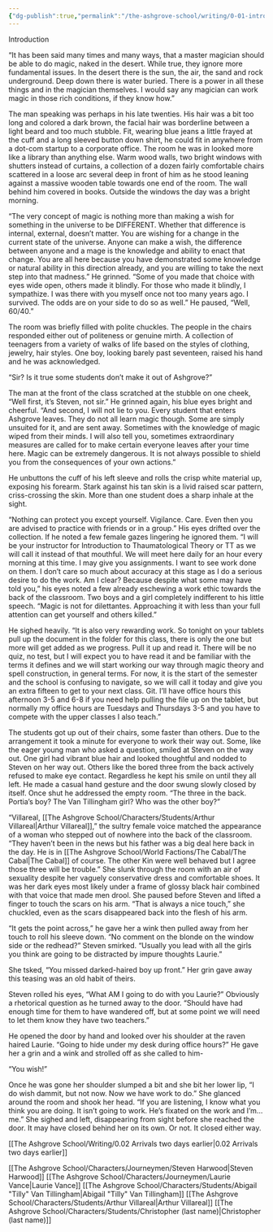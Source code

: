 ```yaml
---
{"dg-publish":true,"permalink":"/the-ashgrove-school/writing/0-01-introduction/"}
---
```


Introduction

“It has been said many times and many ways, that a master magician should be able to do magic, naked in the desert. While true, they ignore more fundamental issues. In the desert there is the sun, the air, the sand and rock underground. Deep down there is water buried. There is a power in all these things and in the magician themselves. I would say any magician can work magic in those rich conditions, if they know how.”

The man speaking was perhaps in his late twenties. His hair was a bit too long and colored a dark brown, the facial hair was borderline between a light beard and too much stubble. Fit, wearing blue jeans a little frayed at the cuff and a long sleeved button down shirt, he could fit in anywhere from a dot-com startup to a corporate office. The room he was in looked more like a library than anything else. Warm wood walls, two bright windows with shutters instead of curtains, a collection of a dozen fairly comfortable chairs scattered in a loose arc several deep in front of him as he stood leaning against a massive wooden table towards one end of the room. The wall behind him covered in books. Outside the windows the day was a bright morning. 

“The very concept of magic is nothing more than making a wish for something in the universe to be DIFFERENT. Whether that difference is internal, external, doesn’t matter. You are wishing for a change in the current state of the universe. Anyone can make a wish, the difference between anyone and a mage is the knowledge and ability to enact that change. You are all here because you have demonstrated some knowledge or natural ability in this direction already, and you are willing to take the next step into that madness.” He grinned. “Some of you made that choice with eyes wide open, others made it blindly. For those who made it blindly, I sympathize. I was there with you myself once not too many years ago. I survived. The odds are on your side to do so as well.” He paused, “Well, 60/40.”

The room was briefly filled with polite chuckles. The people in the chairs responded either out of politeness or genuine mirth. A collection of teenagers from a variety of walks of life based on the styles of clothing, jewelry, hair styles. One boy, looking barely past seventeen, raised his hand and he was acknowledged.

“Sir? Is it true some students don’t make it out of Ashgrove?”

The man at the front of the class scratched at the stubble on one cheek, “Well first, it’s Steven, not sir.” He grinned again, his blue eyes bright and cheerful. “And second, I will not lie to you. Every student that enters Ashgrove leaves. They do not all learn magic though. Some are simply unsuited for it, and are sent away. Sometimes with the knowledge of magic wiped from their minds. I will also tell you, sometimes extraordinary measures are called for to make certain everyone leaves after your time here. Magic can be extremely dangerous. It is not always possible to shield you from the consequences of your own actions.”

He unbuttons the cuff of his left sleeve and rolls the crisp white material up, exposing his forearm. Stark against his tan skin is a livid raised scar pattern, criss-crossing the skin. More than one student does a sharp inhale at the sight.

“Nothing can protect you except yourself. Vigilance. Care. Even then you are advised to practice with friends or in a group.” His eyes drifted over the collection. If he noted a few female gazes lingering he ignored them. “I will be your instructor for Introduction to Thaumatological Theory or TT as we will call it instead of that mouthful. We will meet here daily for an hour every morning at this time. I may give you assignments. I want to see work done on them. I don’t care so much about accuracy at this stage as I do a serious desire to do the work. Am I clear? Because despite what some may have told you,” his eyes noted a few already eschewing a work ethic towards the back of the classroom. Two boys and a girl completely indifferent to his little speech. “Magic is not for dilettantes. Approaching it with less than your full attention can get yourself and others killed.” 

He sighed heavily. “It is also very rewarding work. So tonight on your tablets pull up the document in the folder for this class, there is only the one but more will get added as we progress. Pull it up and read it. There will be no quiz, no test, but I will expect you to have read it and be familiar with the terms it defines and we will start working our way through magic theory and spell construction, in general terms. For now, it is the start of the semester and the school is confusing to navigate, so we will call it today and give you an extra fifteen to get to your next class. Git. I’ll have office hours this afternoon 3-5 and 6-8 if you need help pulling the file up on the tablet, but normally my office hours are Tuesdays and Thursdays 3-5 and you have to compete with the upper classes I also teach.”

The students got up out of their chairs, some faster than others. Due to the arrangement it took a minute for everyone to work their way out. Some, like the eager young man who asked a question, smiled at Steven on the way out. One girl had vibrant blue hair and looked thoughtful and nodded to Steven on her way out. Others like the bored three from the back actively refused to make eye contact. Regardless he kept his smile on until they all left. He made a casual hand gesture and the door swung slowly closed by itself. Once shut he addressed the empty room. “The three in the back. Portia’s boy? The Van Tillingham girl? Who was the other boy?”

“Villareal, [[The Ashgrove School/Characters/Students/Arthur Villareal\|Arthur Villareal]],” the sultry female voice matched the appearance of a woman who stepped out of nowhere into the back of the classroom. “They haven’t been in the news but his father was a big deal here back in the day. He is in [[The Ashgrove School/World Factions/The Cabal/The Cabal\|The Cabal]] of course. The other Kin were well behaved but I agree those three will be trouble.” She slunk through the room with an air of sexuality despite her vaguely conservative dress and comfortable shoes. It was her dark eyes most likely under a frame of glossy black hair combined with that voice that made men drool. She paused before Steven and lifted a finger to touch the scars on his arm. “That is always a nice touch,” she chuckled, even as the scars disappeared back into the flesh of his arm. 

“It gets the point across,” he gave her a wink then pulled away from her touch to roll his sleeve down. “No comment on the blonde on the window side or the redhead?” Steven smirked. “Usually you lead with all the girls you think are going to be distracted by impure thoughts Laurie.”

She tsked, “You missed darked-haired boy up front.” Her grin gave away this teasing was an old habit of theirs. 

Steven rolled his eyes, “What AM I going to do with you Laurie?” Obviously a rhetorical question as he turned away to the door. “Should have had enough time for them to have wandered off, but at some point we will need to let them know they have two teachers.”

He opened the door by hand and looked over his shoulder at the raven haired Laurie. “Going to hide under my desk during office hours?” He gave her a grin and a wink and strolled off as she called to him-

“You wish!”

Once he was gone her shoulder slumped a bit and she bit her lower lip, “I do wish dammit, but not now. Now we have work to do.” She glanced around the room and shook her head. “If you are listening, I know what you think you are doing. It isn’t going to work. He’s fixated on the work and I’m… me.” She sighed and left, disappearing from sight before she reached the door. It may have closed behind her on its own. Or not. It closed either way.

[[The Ashgrove School/Writing/0.02 Arrivals two days earlier\|0.02 Arrivals two days earlier]]

[[The Ashgrove School/Characters/Journeymen/Steven Harwood\|Steven Harwood]]
[[The Ashgrove School/Characters/Journeymen/Laurie Vance\|Laurie Vance]]
[[The Ashgrove School/Characters/Students/Abigail "Tilly" Van Tillingham\|Abigail "Tilly" Van Tillingham]]
[[The Ashgrove School/Characters/Students/Arthur Villareal\|Arthur Villareal]]
[[The Ashgrove School/Characters/Students/Christopher (last name)\|Christopher (last name)]]

